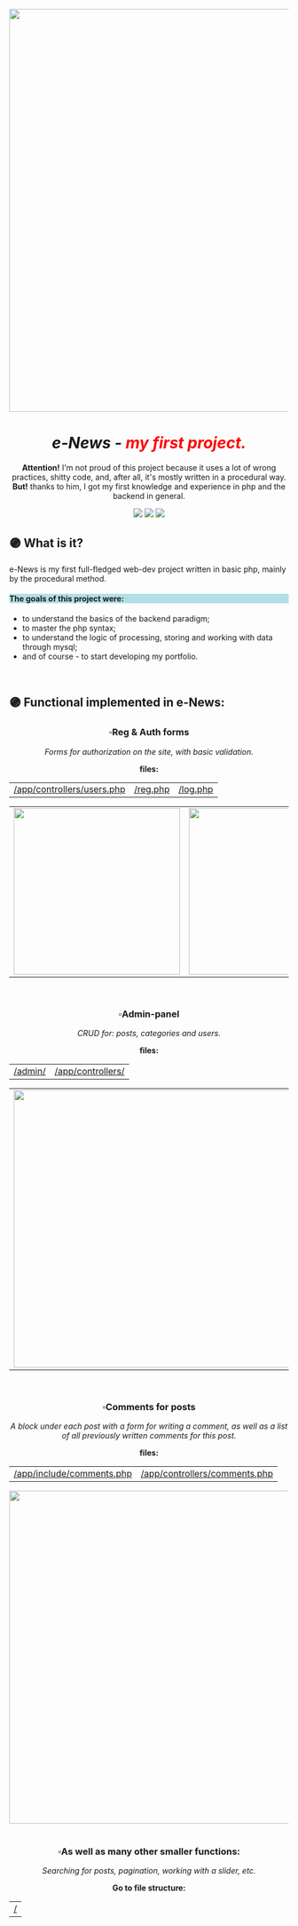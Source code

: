 <div align="center">
<p>
      <img src="https://i.ibb.co/dbjzkmy/main-page.png" width="726">
</p>


<h1><em>e-News - <font color="red">my first project.</font></em></h1>
<p><strong>Attention!</strong> I'm not proud of this project because it uses a lot of wrong practices, shitty code, and, after all, it's mostly written in a procedural way.
<br><strong>But!</strong> thanks to him, I got my first knowledge and experience in php and the backend in general.</p>
<p>
   <img src="https://img.shields.io/badge/-php-blue">
   <img src="https://img.shields.io/badge/-MySQL-important">
   <img src="https://img.shields.io/badge/-Bootstrap-blueviolet">
</p>
</div>

## 🟣 What is it?

<p>e-News is my first full-fledged web-dev project written in basic php, mainly by the procedural method.</p>

<p>
<h4 style="background-color:powderblue;">The goals of this project were:</h4>
<ul>
  <li>to understand the basics of the backend paradigm;</li>
  <li>to master the php syntax;</li>
  <li>to understand the logic of processing, storing and working with data through mysql;</li>
  <li>and of course - to start developing my portfolio.</li>
</ul>
</p>
<br>

## 🟣 Functional implemented in e-News:

<div align="center">
<h3>▫️Reg & Auth forms</h3>
<p><em>Forms for authorization on the site, with basic validation.</em></p>
<p>
<table>
<tr>
   <strong>files:</strong>
</tr>
<tr>
   <td><a href="https://github.com/Visma-Dev/e-News/tree/main/app/controllers/users.php">/app/controllers/users.php</a></td>
   <td><a href="https://github.com/Visma-Dev/e-News/blob/main/log.php">/reg.php</a></td>
   <td><a href="https://github.com/Visma-Dev/e-News/blob/main/reg.php">/log.php</a></td>
</tr>
</table>
</p>
<table>
<tr>
   <td><img align="center" src="https://i.ibb.co/zXsjL3g/reg.png" width="300"></td>
   <td><img align="center" src="https://i.ibb.co/pbygw00/auth.png" width="300"></td>
</tr>
</table>
</div>

<br>

<div align="center">
<h3>▫️Admin-panel</h3>
<p><em>CRUD for: posts, categories and users.</em></p>
<p>
<table>
<tr>
   <strong>files:</strong>
</tr>
<tr>
   <td><a href="https://github.com/Visma-Dev/e-News/tree/main/admin">/admin/</a></td>
   <td><a href="https://github.com/Visma-Dev/e-News/tree/main/app/controllers">/app/controllers/</a></td>
</tr>
</table>
</p>
<table>
<tr>
   <td><img align="center" src="https://i.ibb.co/X3y0NtY/admin-main.png" width="500"></td>
   <td><img align="center" src="https://i.ibb.co/kXS6nG1/admin-refactor.png" width="500"></td>
</tr>
</table>
</div>

<br>

<div align="center">
<h3>▫️Comments for posts</h3>
<p><em>A block under each post with a form for writing a comment, as well as a list of all previously written comments for this post.</em></p>
<p>
<table>
<tr>
   <strong>files:</strong>
</tr>
<tr>
   <td><a href="https://github.com/Visma-Dev/e-News/blob/main/app/include/comments.php">/app/include/comments.php</a></td>
   <td><a href="https://github.com/Visma-Dev/e-News/blob/main/app/controllers/comments.php">/app/controllers/comments.php</a></td>
</tr>
</table>
</p>
<img src="https://i.ibb.co/WKM75M1/comments.png" width="600">
</div>

<br>

<div align="center">
<h3>▫️As well as many other smaller functions:</h3>
<p><em>Searching for posts, pagination, working with a slider, etc.</em></p>
<p>
<table>
<tr>
   <strong>Go to file structure:</strong>
</tr>
<tr>
   <td><a href="https://github.com/Visma-Dev/e-News/">/</a></td>
</tr>
</table>
</p>
</div>
